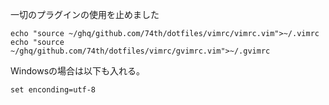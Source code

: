 一切のプラグインの使用を止めました

```
echo "source ~/ghq/github.com/74th/dotfiles/vimrc/vimrc.vim">~/.vimrc
echo "source ~/ghq/github.com/74th/dotfiles/vimrc/gvimrc.vim">~/.gvimrc
```

Windowsの場合は以下も入れる。

```
set enconding=utf-8
```
